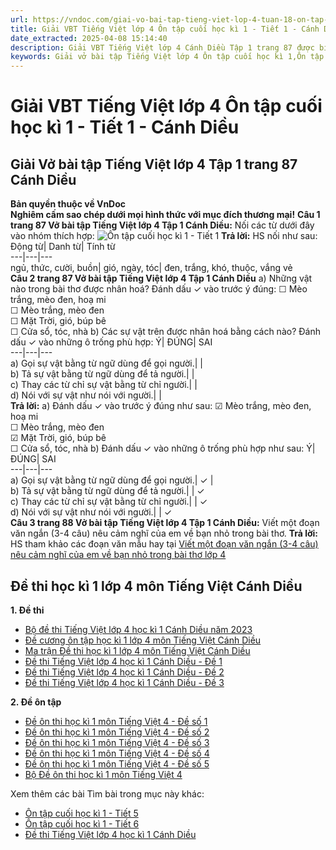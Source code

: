 ```yaml
---
url: https://vndoc.com/giai-vo-bai-tap-tieng-viet-lop-4-tuan-18-on-tap-hoc-ki-1-tiet-1-158705
title: Giải VBT Tiếng Việt lớp 4 Ôn tập cuối học kì 1 - Tiết 1 - Cánh Diều - VnDoc.com
date_extracted: 2025-04-08 15:14:40
description: Giải VBT Tiếng Việt lớp 4 Cánh Diều Tập 1 trang 87 được biên soạn nhằm giúp các em HS đạt kết quả tốt trong quá trình làm bài tập và học tập môn Tiếng Việt lớp 4.
keywords: Giải vở bài tập Tiếng Việt lớp 4 Ôn tập cuối học kì 1,Ôn tập cuối học kì 1 lớp 4,Ôn tập cuối học kì 1 lớp 4 môn tiếng việt,Giải vở bài tập Tiếng Việt lớp 4,Ôn tập học kì 1 tiếng việt 4,tiếng việt lớp 4,tiếng việt lớp 4 Cánh Diều,vở bài tập tiếng việt lớp 4,sách tiếng việt lớp 4,bài tập tiếng việt lớp 4,giải bài tập tiếng việt lớp 4,tiếng việt lớp 4 tập 1
---
```


# Giải VBT Tiếng Việt lớp 4 Ôn tập cuối học kì 1 - Tiết 1 - Cánh Diều
## **Giải Vở bài tập Tiếng Việt lớp 4 Tập 1 trang 87 Cánh Diều**
**Bản quyền thuộc về VnDoc**  
**Nghiêm cấm sao chép dưới mọi hình thức với mục đích thương mại\!**
**Câu 1 trang 87 Vở bài tập Tiếng Việt lớp 4 Tập 1 Cánh Diều:** Nối các từ dưới đây vào nhóm thích hợp:
![Ôn tập cuối học kì 1 - Tiết 1](https://i.vdoc.vn/data/image/2023/08/23/giai-vo-bai-tap-tieng-viet-lop-4-tuan-18-on-tap-hoc-ki-1-tiet-1-h1.jpg)
**Trả lời:** HS nối như sau:
Động từ| Danh từ| Tính từ  
---|---|---  
ngủ, thức, cười, buồn| gió, ngày, tóc| đen, trắng, khó, thuộc, vắng vẻ  
**Câu 2 trang 87 Vở bài tập Tiếng Việt lớp 4 Tập 1 Cánh Diều**
a\) Những vật nào trong bài thơ được nhân hoá? Đánh dấu ✓ vào trước ý đúng:
☐ Mèo trắng, mèo đen, hoạ mi  
☐ Mèo trắng, mèo đen  
☐ Mặt Trời, gió, búp bê  
☐ Cửa sổ, tóc, nhà
b\) Các sự vật trên được nhân hoá bằng cách nào? Đánh dấu ✓ vào những ô trống phù hợp:
Ý| ĐÚNG| SAI  
---|---|---  
a\) Gọi sự vật bằng từ ngữ dùng để gọi người.| |   
b\) Tả sự vật bằng từ ngữ dùng để tả người.| |   
c\) Thay các từ chỉ sự vật bằng từ chỉ người.| |   
d\) Nói với sự vật như nói với người.| |   
**Trả lời:**
a\) Đánh dấu ✓ vào trước ý đúng như sau: 
☑ Mèo trắng, mèo đen, hoạ mi  
☐ Mèo trắng, mèo đen  
☑ Mặt Trời, gió, búp bê  
☐ Cửa sổ, tóc, nhà
b\) Đánh dấu ✓ vào những ô trống phù hợp như sau:
Ý| ĐÚNG| SAI  
---|---|---  
a\) Gọi sự vật bằng từ ngữ dùng để gọi người.|  ✓ |   
b\) Tả sự vật bằng từ ngữ dùng để tả người.| |  ✓   
c\) Thay các từ chỉ sự vật bằng từ chỉ người.| |  ✓   
d\) Nói với sự vật như nói với người.| |  ✓   
**Câu 3 trang 88 Vở bài tập Tiếng Việt lớp 4 Tập 1 Cánh Diều:** Viết một đoạn văn ngắn \(3-4 câu\) nêu cảm nghĩ của em về bạn nhỏ trong bài thơ.
**Trả lời:** HS tham khảo các đoạn văn mẫu hay tại [Viết một đoạn văn ngắn \(3-4 câu\) nêu cảm nghĩ của em về bạn nhỏ trong bài thơ lớp 4](<https://vndoc.com/cam-nghi-cua-em-ve-ban-nho-trong-bai-tho-dong-dao-tang-me-tang-ba-lop-4-302149>)
## **Đề thi học kì 1 lớp 4 môn Tiếng Việt Cánh Diều**
**1\. Đề thi**
  * [Bộ đề thi Tiếng Việt lớp 4 học kì 1 Cánh Diều năm 2023](<https://vndoc.com/bo-de-thi-tieng-viet-lop-4-hoc-ki-1-canh-dieu-308540>)
  * [Đề cương ôn tập học kì 1 lớp 4 môn Tiếng Việt Cánh Diều](<https://vndoc.com/de-cuong-on-tap-tieng-viet-lop-4-hoc-ki-1-canh-dieu-310369>)
  * [Ma trận Đề thi học kì 1 lớp 4 môn Tiếng Việt Cánh Diều](<https://vndoc.com/ma-tran-de-thi-tieng-viet-lop-4-hoc-ki-1-canh-dieu-308652>)
  * [Đề thi Tiếng Việt lớp 4 học kì 1 Cánh Diều - Đề 1](<https://vndoc.com/de-thi-tieng-viet-lop-4-hoc-ki-1-canh-dieu-de-1-308843>)
  * [Đề thi Tiếng Việt lớp 4 học kì 1 Cánh Diều - Đề 2](<https://vndoc.com/de-thi-tieng-viet-lop-4-hoc-ki-1-canh-dieu-de-2-310337>)
  * [Đề thi Tiếng Việt lớp 4 học kì 1 Cánh Diều - Đề 3](<https://vndoc.com/de-thi-tieng-viet-lop-4-hoc-ki-1-canh-dieu-de-3-311530>)

**2\. Đề ôn tập**
  * [Đề ôn thi học kì 1 môn Tiếng Việt 4 - Đề số 1](<https://vndoc.com/de-on-thi-hoc-ki-1-mon-tieng-viet-4-canh-dieu-de-so-1-309498>)
  * [Đề ôn thi học kì 1 môn Tiếng Việt 4 - Đề số 2](<https://vndoc.com/de-on-thi-hoc-ki-1-mon-tieng-viet-4-canh-dieu-de-so-2-334160>)
  * [Đề ôn thi học kì 1 môn Tiếng Việt 4 - Đề số 3](<https://vndoc.com/de-on-thi-hoc-ki-1-mon-tieng-viet-4-canh-dieu-de-so-3-334163>)
  * [Đề ôn thi học kì 1 môn Tiếng Việt 4 - Đề số 4](<https://vndoc.com/de-on-thi-hoc-ki-1-mon-tieng-viet-4-canh-dieu-de-so-4-334169>)
  * [Đề ôn thi học kì 1 môn Tiếng Việt 4 - Đề số 5](<https://vndoc.com/de-on-thi-hoc-ki-1-mon-tieng-viet-4-canh-dieu-de-so-5-334172>)
  * [Bộ Đề ôn thi học kì 1 môn Tiếng Việt 4](<https://vndoc.com/bo-de-on-thi-hoc-ki-1-tieng-viet-lop-4-canh-dieu-334180>)

Xem thêm các bài Tìm bài trong mục này khác:
  * [Ôn tập cuối học kì 1 - Tiết 5](</giai-vo-bai-tap-tieng-viet-lop-4-tuan-18-on-tap-hoc-ki-1-tiet-5-158719>)
  * [Ôn tập cuối học kì 1 - Tiết 6](</giai-vo-bai-tap-tieng-viet-lop-4-tuan-18-on-tap-hoc-ki-1-tiet-6-159256>)
  * [Đề thi Tiếng Việt lớp 4 học kì 1 Cánh Diều](<https://vndoc.com/de-thi-tieng-viet-lop-4-hoc-ki-1-canh-dieu>)

